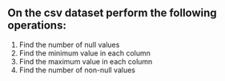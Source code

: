 ## On the csv dataset perform the following operations:

1. Find the number of null values
2. Find the minimum value in each column
3. Find the maximum value in each column
4. Find the number of non-null values